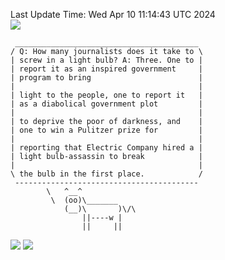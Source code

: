 Last Update Time: 
Wed Apr 10 11:14:43 UTC 2024
<br>![](https://img.shields.io/badge/%E5%A4%A7%E5%AE%B6-%E5%AE%89%E5%AE%89-green)<br>
```
 _________________________________________
/ Q: How many journalists does it take to \
| screw in a light bulb? A: Three. One to |
| report it as an inspired government     |
| program to bring                        |
|                                         |
| light to the people, one to report it   |
| as a diabolical government plot         |
|                                         |
| to deprive the poor of darkness, and    |
| one to win a Pulitzer prize for         |
|                                         |
| reporting that Electric Company hired a |
| light bulb-assassin to break            |
|                                         |
\ the bulb in the first place.            /
 -----------------------------------------
        \   ^__^
         \  (oo)\_______
            (__)\       )\/\
                ||----w |
                ||     ||
```
![](https://github-readme-stats.vercel.app/api?username=chenlitw)
![](https://github-readme-stats.vercel.app/api/top-langs/?username=chenlitw)
